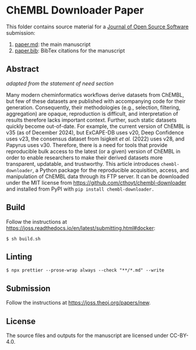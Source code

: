 # ChEMBL Downloader Paper

This folder contains source material for a
[Journal of Open Source Software](https://joss.theoj.org/) submission:

1. [paper.md](paper.md): the main manuscript
2. [paper.bib](paper.bib): BibTex citations for the manuscript

## Abstract

_adapted from the statement of need section_

Many modern cheminformatics workflows derive datasets from ChEMBL, but few of
these datasets are published with accompanying code for their generation.
Consequently, their methodologies (e.g., selection, filtering, aggregation) are
opaque, reproduction is difficult, and interpretation of results therefore lacks
important context. Further, such static datasets quickly become out-of-date. For
example, the current version of ChEMBL is v35 (as of December 2024), but
ExCAPE-DB uses v20, Deep Confidence uses v23, the consensus dataset from
Isigkeit _et al._ (2022) uses v28, and Papyrus uses v30. Therefore, there is a
need for tools that provide reproducible bulk access to the latest (or a given)
version of ChEMBL in order to enable researchers to make their derived datasets
more transparent, updatable, and trustworthy. This article introduces
`chembl-downloader`, a Python package for the reproducible acquisition, access,
and manipulation of ChEMBL data through its FTP server. It can be downloaded
under the MIT license from https://github.com/cthoyt/chembl-downloader and
installed from PyPI with `pip install chembl-downloader.`

## Build

Follow the instructions at
https://joss.readthedocs.io/en/latest/submitting.html#docker:

```console
$ sh build.sh
```

## Linting

```console
$ npx prettier --prose-wrap always --check "**/*.md" --write
```

## Submission

Follow the instructions at https://joss.theoj.org/papers/new.

## License

The source files and outputs for the manuscript are licensed under CC-BY-4.0.
